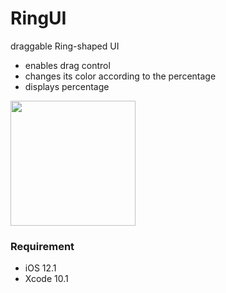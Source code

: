 # RingUI
draggable Ring-shaped UI

- enables drag control
- changes its color according to the percentage
- displays percentage

<img src="https://s33.aconvert.com/convert/p3r68-cdx67/q1l0p-t9tw6.gif" width="200">

### Requirement
- iOS 12.1
- Xcode 10.1
